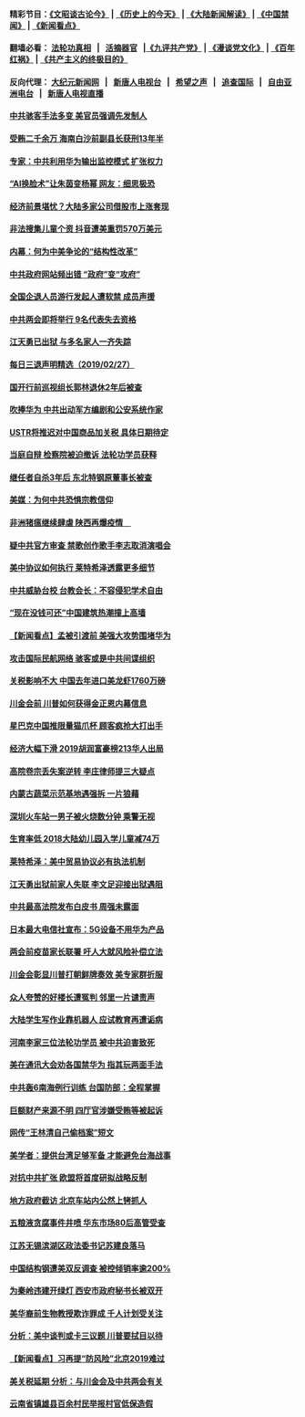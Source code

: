#### 精彩节目：[《文昭谈古论今》](http://155.138.205.71/wenzhao) | [《历史上的今天》](http://155.138.205.71/today-in-history) | [《大陆新闻解读》](http://155.138.205.71/ntdtv-comedy) | [《中国禁闻》](http://155.138.205.71/ntdtv-news) | [《新闻看点》](http://155.138.205.71/news-insight) 

 #### 翻墙必看： [法轮功真相](http://155.138.205.71:10000/videos/truth.html) &nbsp;&nbsp;|&nbsp;&nbsp; [活摘器官](http://155.138.205.71:10000/videos/res/Organs/) &nbsp;&nbsp;|[《九评共产党》](http://155.138.205.71:10000/videos/jiuping) | [《漫谈党文化》](http://155.138.205.71:10000/videos/mtdwh) | [《百年红祸》](http://155.138.205.71:10000/videos/bnhh) | [《共产主义的终极目的》](http://155.138.205.71:10000/videos/res/zjmd) 

 #### 反向代理： [大纪元新闻网](http://155.138.205.71:10080/) &nbsp;&nbsp;|&nbsp;&nbsp; [新唐人电视台](http://155.138.205.71:8000/) &nbsp;&nbsp;|&nbsp;&nbsp; [希望之声](http://155.138.205.71:8200/) &nbsp;&nbsp;|&nbsp;&nbsp; [追查国际](http://155.138.205.71:10010/) &nbsp;&nbsp;|&nbsp;&nbsp; [自由亚洲电台](http://155.138.205.71:9800/) &nbsp;&nbsp;|&nbsp;&nbsp; [新唐人电视直播](http://155.138.205.71/) 

#### [中共骇客手法多变 美官员强调先发制人](../pages/nsc413/n11078818.md?t=02280821) 

#### [受贿二千余万 海南白沙前副县长获刑13年半](../pages/nsc413/n11078567.md?t=02280821) 

#### [专家：中共利用华为输出监控模式 扩张权力](../pages/nsc413/n11077547.md?t=02280821) 

#### [“AI换脸术”让朱茵变杨幂 网友：细思极恐](../pages/nsc413/n11078048.md?t=02280821) 

#### [经济前景堪忧？大陆多家公司借股市上涨套现](../pages/nsc413/n11078099.md?t=02280821) 

#### [非法搜集儿童个资 抖音遭美重罚570万美元](../pages/nsc413/n11078651.md?t=02280821) 

#### [内幕：何为中美争论的“结构性改革”](../pages/nsc413/n11078016.md?t=02280821) 

#### [中共政府网站频出错 “政府”变“攻府”](../pages/nsc413/n11078430.md?t=02280821) 

#### [全国企退人员游行发起人遭软禁 成员声援](../pages/nsc413/n11078517.md?t=02280821) 

#### [中共两会即将举行 9名代表失去资格](../pages/nsc413/n11078454.md?t=02280821) 

#### [江天勇已出狱 与多名家人一齐失踪](../pages/nsc413/n11078423.md?t=02280821) 

#### [每日三退声明精选（2019/02/27）](../pages/nsc413/n11078575.md?t=02280821) 


#### [国开行前巡视组长郭林退休2年后被查](../pages/nsc413/n11078238.md?t=02280821) 

#### [吹捧华为 中共出动军方编剧和公安系统作家](../pages/nsc413/n11078054.md?t=02280821) 

#### [USTR将推迟对中国商品加关税 具体日期待定](../pages/nsc413/n11078065.md?t=02280821) 

#### [当庭自辩 检察院被迫撤诉 法轮功学员获释](../pages/nsc413/n11076700.md?t=02280821) 

#### [继任者自杀3年后 东北特钢原董事长被查](../pages/nsc413/n11078091.md?t=02280821) 

#### [美媒：为何中共恐惧宗教信仰](../pages/nsc413/n11077667.md?t=02280821) 

#### [非洲猪瘟继续肆虐 陕西再爆疫情　](../pages/nsc413/n11077703.md?t=02280821) 

#### [疑中共官方审查 禁歌创作歌手李志取消演唱会](../pages/nsc413/n11077525.md?t=02280821) 

#### [美中协议如何执行 莱特希泽透露更多细节](../pages/nsc413/n11077895.md?t=02280821) 

#### [中共威胁台校 台教会长：不容侵犯学术自由](../pages/nsc413/n11076819.md?t=02280821) 

#### [“现在没钱可还”中国建筑热潮撞上高墙](../pages/nsc413/n11077281.md?t=02280821) 

#### [【新闻看点】孟被引渡前 美强大攻势围堵华为](../pages/nsc413/n11077529.md?t=02280821) 

#### [攻击国际民航网络 骇客或是中共间谍组织](../pages/nsc413/n11077876.md?t=02280821) 

#### [关税影响不大 中国去年进口美龙虾1760万磅](../pages/nsc413/n11077572.md?t=02280821) 

#### [川金会前 川普如何获得金正恩内幕信息](../pages/nsc413/n11077790.md?t=02280821) 

#### [星巴克中国推限量猫爪杯 顾客疯抢大打出手](../pages/nsc413/n11077445.md?t=02280821) 

#### [经济大幅下滑 2019胡润富豪榜213华人出局](../pages/nsc413/n11077154.md?t=02280821) 

#### [高院卷宗丢失案逆转 李庄律师提三大疑点](../pages/nsc413/n11077347.md?t=02280821) 

#### [内蒙古蔬菜示范基地遇强拆 一片狼藉](../pages/nsc413/n11077581.md?t=02280821) 

#### [深圳火车站一男子被火烧数分钟 乘警无视](../pages/nsc413/n11077487.md?t=02280821) 

#### [生育率低 2018大陆幼儿园入学儿童减74万](../pages/nsc413/n11077185.md?t=02280821) 

#### [莱特希泽：美中贸易协议必有执法机制](../pages/nsc413/n11077336.md?t=02280821) 

#### [江天勇出狱前家人失联 李文足迎接出狱遇阻](../pages/nsc413/n11077327.md?t=02280821) 

#### [中共最高法院发布白皮书 周强未露面](../pages/nsc413/n11077300.md?t=02280821) 

#### [日本最大电信社宣布：5G设备不用华为产品](../pages/nsc413/n11076644.md?t=02280821) 

#### [两会前疫苗家长联署 吁人大就风险补偿立法](../pages/nsc413/n11072297.md?t=02280821) 

#### [川金会彰显川普打朝鲜牌奏效 美专家群折服](../pages/nsc413/n11076128.md?t=02280821) 


#### [众人夸赞的好楼长遭冤判 邻里一片谴责声](../pages/nsc413/n11073042.md?t=02280821) 

#### [大陆学生写作业靠机器人 应试教育再遭诟病](../pages/nsc413/n11075320.md?t=02280821) 

#### [河南李家三位法轮功学员 被中共迫害致死](../pages/nsc413/n11076322.md?t=02280821) 

#### [美在通讯大会劝各国禁华为 指其玩两面手法](../pages/nsc413/n11074409.md?t=02280821) 

#### [中共轰6南海例行训练 台国防部：全程掌握](../pages/nsc413/n11076422.md?t=02280821) 

#### [巨额财产来源不明 四厅官涉嫌受贿等被起诉](../pages/nsc413/n11076209.md?t=02280821) 

#### [网传“王林清自己偷档案”短文](../pages/nsc413/n11075746.md?t=02280821) 

#### [美学者：提供台湾足够军备 才能避免台海战事](../pages/nsc413/n11075635.md?t=02280821) 

#### [对抗中共扩张 欧盟将首度研拟战略反制](../pages/nsc413/n11075452.md?t=02280821) 

#### [地方政府截访 北京车站内公然上铐抓人](../pages/nsc413/n11074476.md?t=02280821) 

#### [五粮液贪腐事件井喷 华东市场80后高管受查](../pages/nsc413/n11074425.md?t=02280821) 

#### [江苏无锡滨湖区政法委书记苏建良落马](../pages/nsc413/n11074432.md?t=02280821) 

#### [中国结构钢遭美双反调查 被控倾销率逾200%](../pages/nsc413/n11073550.md?t=02280821) 

#### [为秦岭违建开绿灯 西安市政府秘书长被双开](../pages/nsc413/n11073327.md?t=02280821) 

#### [美华裔前生物教授欺诈罪成 千人计划受关注](../pages/nsc413/n11073371.md?t=02280821) 

#### [分析：美中谈判或卡三议题 川普要拭目以待](../pages/nsc413/n11073388.md?t=02280821) 

#### [【新闻看点】习再提“防风险”北京2019难过](../pages/nsc413/n11073044.md?t=02280821) 

#### [美关税延期 分析：与川金会及中共两会有关](../pages/nsc413/n11073067.md?t=02280821) 

#### [云南省镇雄县百余村民举报村官低保造假](../pages/nsc413/n11073213.md?t=02280821) 

